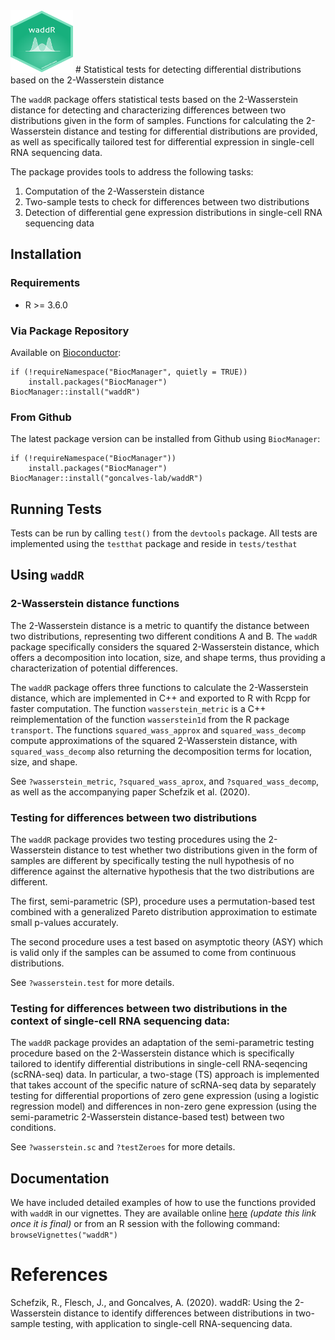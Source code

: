 <img src="bioconductor_sticker.png" width="100" height="100">
# Statistical tests for detecting differential distributions based on the 2-Wasserstein distance

The `waddR` package offers statistical tests based on the 2-Wasserstein distance for detecting and characterizing differences between two distributions given in the form of samples. Functions for calculating the 2-Wasserstein distance and testing for differential distributions are provided, as well as specifically tailored test for differential expression in single-cell RNA sequencing data.

The package provides tools to address the following tasks:
1. Computation of the 2-Wasserstein distance 
2. Two-sample tests to check for differences between two distributions
3. Detection of differential gene expression distributions in single-cell RNA sequencing data

## Installation

### Requirements

* R >= 3.6.0

### Via Package Repository

Available on [Bioconductor](https://bioconductor.org/packages/release/bioc/html/waddR.html):
```
if (!requireNamespace("BiocManager", quietly = TRUE))
    install.packages("BiocManager")
BiocManager::install("waddR")
```

### From Github

The latest package version can be installed from Github using `BiocManager`:

```
if (!requireNamespace("BiocManager"))
    install.packages("BiocManager")
BiocManager::install("goncalves-lab/waddR")
```

## Running Tests

Tests can be run by calling `test()` from the `devtools` package.
All tests are implemented using the `testthat` package and reside in `tests/testhat`



## Using `waddR`

### 2-Wasserstein distance functions

The 2-Wasserstein distance is a metric to quantify the distance between two
distributions, representing two different conditions A and B. The `waddR` package
specifically considers the squared 2-Wasserstein distance, which
offers a decomposition into location, size, and shape terms, thus providing a characterization of potential differences.

The `waddR` package offers three functions to calculate the 2-Wasserstein
distance, which are implemented in C++ and exported to R with Rcpp for
faster computation.
The function `wasserstein_metric` is a C++ reimplementation of the
function `wasserstein1d` from the R package `transport`.
The functions `squared_wass_approx` and `squared_wass_decomp` compute
approximations of the squared 2-Wasserstein distance, with `squared_wass_decomp`
also returning the decomposition terms for location, size, and shape. 

See `?wasserstein_metric`, `?squared_wass_aprox`, and `?squared_wass_decomp`, as well as the accompanying paper Schefzik et al. (2020).

### Testing for differences between two distributions

The `waddR` package provides two testing procedures using the 2-Wasserstein distance
to test whether two distributions given in the form of samples are
different by specifically testing the null hypothesis of no difference against the
alternative hypothesis that the two distributions are different.

The first, semi-parametric (SP), procedure uses a permutation-based test combined with a generalized Pareto distribution approximation to 
estimate small p-values accurately.

The second procedure uses a test based on asymptotic theory (ASY) which is
valid only if the samples can be assumed to come from continuous
distributions.

See `?wasserstein.test` for more details.

### Testing for differences between two distributions in the context of single-cell RNA sequencing data:

The `waddR` package provides an adaptation of the
semi-parametric testing procedure based on the 2-Wasserstein distance
which is specifically tailored to identify differential distributions in
single-cell RNA-seqencing (scRNA-seq) data. In particular, a two-stage
(TS) approach is implemented that takes account of the specific
nature of scRNA-seq data by separately testing for differential
proportions of zero gene expression (using a logistic regression model)
and differences in non-zero gene expression (using the semi-parametric
2-Wasserstein distance-based test) between two conditions.

See `?wasserstein.sc` and `?testZeroes` for more details.

## Documentation

We have included detailed examples of how to use the functions provided with
`waddR` in our vignettes.
They are available online [here](https://github.com/goncalves-lab/waddR) 
*(update this link once it is final)* or from an R session with the
following command: 
`browseVignettes("waddR")`

# References

Schefzik, R., Flesch, J., and Goncalves, A. (2020). waddR: Using the 2-Wasserstein distance to identify differences between distributions in two-sample testing, with application to single-cell RNA-sequencing data.

